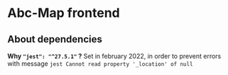 # Abc-Map frontend

## About dependencies

**Why `"jest": "^27.5.1"` ?**
Set in february 2022, in order to prevent errors with message `jest Cannot read property '_location' of null`
